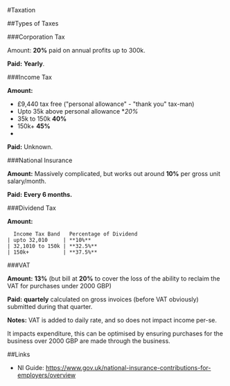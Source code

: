 #Taxation

##Types of Taxes

###Corporation Tax

 Amount: **20%** paid on annual profits up to 300k.
 
 **Paid:** **Yearly**.

###Income Tax

**Amount:**

 - £9,440 tax free ("personal allowance" - "thank you" tax-man)
 - Upto 35k above personal allowance **20%*
 - 35k to 150k **40%**
 - 150k+ **45%**
 - 
 **Paid:** Unknown.

###National Insurance

**Amount:** Massively complicated, but works out around **10%** per gross unit salary/month.

**Paid:** **Every 6 months.**

###Dividend Tax

**Amount:**

      Income Tax Band   Percentage of Dividend
    | upto 32,010     | **10%**
    | 32,1010 to 150k | **32.5%**
    | 150k+           | **37.5%**

###VAT

**Amount:** **13%** (but bill at **20%** to cover the loss of the ability to reclaim the VAT for purchases under 2000 GBP)

**Paid:** **quartely** calculated on gross invoices (before VAT obviously) submitted during that quarter.

**Notes:** VAT is added to daily rate, and so does not impact income per-se.

It impacts expenditure, this can be optimised by ensuring purchases for the business over 2000 GBP are made through the business.

##Links

 - NI Guide: https://www.gov.uk/national-insurance-contributions-for-employers/overview
